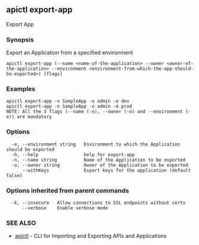 ## apictl export-app

Export App

### Synopsis

Export an Application from a specified  environment

```
apictl export-app (--name <name-of-the-application> --owner <owner-of-the-application> --environment <environment-from-which-the-app-should-be-exported>) [flags]
```

### Examples

```
apictl export-app -n SampleApp -o admin -e dev
apictl export-app -n SampleApp -o admin -e prod
NOTE: All the 3 flags (--name (-n), --owner (-o) and --environment (-e)) are mandatory
```

### Options

```
  -e, --environment string   Environment to which the Application should be exported
  -h, --help                 help for export-app
  -n, --name string          Name of the Application to be exported
  -o, --owner string         Owner of the Application to be exported
      --withKeys             Export keys for the application (default false)
```

### Options inherited from parent commands

```
  -k, --insecure   Allow connections to SSL endpoints without certs
      --verbose    Enable verbose mode
```

### SEE ALSO

* [apictl](apictl.md)	 - CLI for Importing and Exporting APIs and Applications

